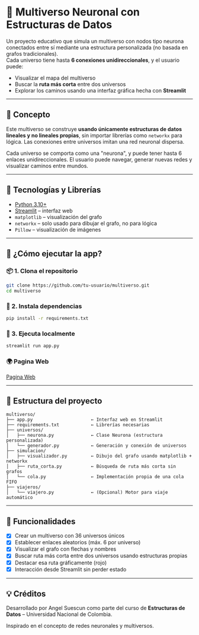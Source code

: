 
# 🌌 Multiverso Neuronal con Estructuras de Datos

Un proyecto educativo que simula un multiverso con nodos tipo neurona conectados entre sí mediante una estructura personalizada (no basada en grafos tradicionales).  
Cada universo tiene hasta **6 conexiones unidireccionales**, y el usuario puede:

- Visualizar el mapa del multiverso
- Buscar la **ruta más corta** entre dos universos
- Explorar los caminos usando una interfaz gráfica hecha con **Streamlit**

---

## 🧠 Concepto

Este multiverso se construye **usando únicamente estructuras de datos lineales y no lineales propias**, sin importar librerías como `networkx` para lógica. Las conexiones entre universos imitan una red neuronal dispersa.

Cada universo se comporta como una "neurona", y puede tener hasta 6 enlaces unidireccionales. El usuario puede navegar, generar nuevas redes y visualizar caminos entre mundos.

---

## 🔧 Tecnologías y Librerías

- [Python 3.10+](https://www.python.org/)
- [Streamlit](https://streamlit.io/) – interfaz web
- `matplotlib` – visualización del grafo
- `networkx` – solo usado para dibujar el grafo, no para lógica
- `Pillow` – visualización de imágenes

---

## 🚀 ¿Cómo ejecutar la app?

### 📦 1. Clona el repositorio

```bash
git clone https://github.com/tu-usuario/multiverso.git
cd multiverso
```

### 🧪 2. Instala dependencias

```bash
pip install -r requirements.txt
```

### 🧭 3. Ejecuta localmente

```bash
streamlit run app.py
```

### 🌍 Pagina Web

 [Pagina Web](https://neuronamultiversal.streamlit.app/)

---

## 📁 Estructura del proyecto

```
multiverso/
├── app.py                      ← Interfaz web en Streamlit
├── requirements.txt            ← Librerías necesarias
├── universos/
│   ├── neurona.py              ← Clase Neurona (estructura personalizada)
│   └── generador.py            ← Generación y conexión de universos
├── simulacion/
│   ├── visualizador.py         ← Dibujo del grafo usando matplotlib + networkx
│   ├── ruta_corta.py           ← Búsqueda de ruta más corta sin grafos
│   └── cola.py                 ← Implementación propia de una cola FIFO
├── viajeros/
│   └── viajero.py              ← (Opcional) Motor para viaje automático
```

---

## 🎯 Funcionalidades

- [x] Crear un multiverso con 36 universos únicos
- [x] Establecer enlaces aleatorios (máx. 6 por universo)
- [x] Visualizar el grafo con flechas y nombres
- [x] Buscar ruta más corta entre dos universos usando estructuras propias
- [x] Destacar esa ruta gráficamente (rojo)
- [x] Interacción desde Streamlit sin perder estado

---

## 💡 Créditos

Desarrollado por Angel Suescun como parte del curso de **Estructuras de Datos** – Universidad Nacional de Colombia.

Inspirado en el concepto de redes neuronales y multiversos.



